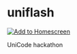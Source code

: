 # uniflash
[![Add to Homescreen](https://img.shields.io/badge/Skynet-Add%20To%20Homescreen-00c65e?logo=skynet&labelColor=0d0d0d)](https://homescreen.hns.siasky.net/#/skylink/AQD4ekuB24WBrGT0z_x9XiX4MAYHKTfKz14AVC3mB43Smg)

UniCode hackathon
